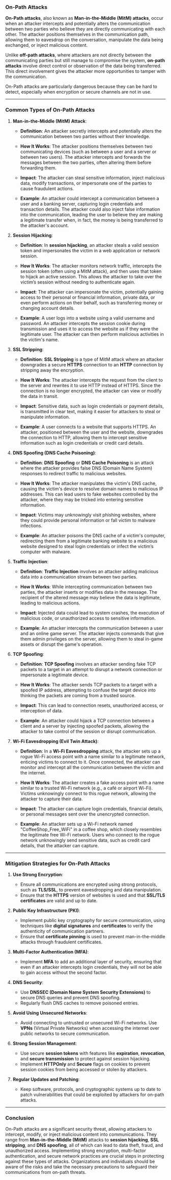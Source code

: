 ### **On-Path Attacks**

**On-Path attacks**, also known as **Man-in-the-Middle (MitM) attacks**, occur when an attacker intercepts and potentially alters the communication between two parties who believe they are directly communicating with each other. The attacker positions themselves in the communication path, allowing them to eavesdrop on the conversation, manipulate the data being exchanged, or inject malicious content.

Unlike **off-path attacks**, where attackers are not directly between the communicating parties but still manage to compromise the system, **on-path attacks** involve direct control or observation of the data being transferred. This direct involvement gives the attacker more opportunities to tamper with the communication.

On-Path attacks are particularly dangerous because they can be hard to detect, especially when encryption or secure channels are not in use. 

---

### **Common Types of On-Path Attacks**

1. **Man-in-the-Middle (MitM) Attack**:
   - **Definition**: An attacker secretly intercepts and potentially alters the communication between two parties without their knowledge.
   - **How It Works**: The attacker positions themselves between two communicating devices (such as between a user and a server or between two users). The attacker intercepts and forwards the messages between the two parties, often altering them before forwarding them.
   - **Impact**: The attacker can steal sensitive information, inject malicious data, modify transactions, or impersonate one of the parties to cause fraudulent actions.

   - **Example**: An attacker could intercept a communication between a user and a banking server, capturing login credentials and transaction details. The attacker could also inject false information into the communication, leading the user to believe they are making a legitimate transfer when, in fact, the money is being transferred to the attacker's account.

2. **Session Hijacking**:
   - **Definition**: In **session hijacking**, an attacker steals a valid session token and impersonates the victim in a web application or network session.
   - **How It Works**: The attacker monitors network traffic, intercepts the session token (often using a MitM attack), and then uses that token to hijack an active session. This allows the attacker to take over the victim’s session without needing to authenticate again.
   - **Impact**: The attacker can impersonate the victim, potentially gaining access to their personal or financial information, private data, or even perform actions on their behalf, such as transferring money or changing account details.

   - **Example**: A user logs into a website using a valid username and password. An attacker intercepts the session cookie during transmission and uses it to access the website as if they were the legitimate user. The attacker can then perform malicious activities in the victim's name.

3. **SSL Stripping**:
   - **Definition**: **SSL Stripping** is a type of MitM attack where an attacker downgrades a secure **HTTPS** connection to an **HTTP** connection by stripping away the encryption.
   - **How It Works**: The attacker intercepts the request from the client to the server and rewrites it to use HTTP instead of HTTPS. Since the connection is no longer encrypted, the attacker can view or modify the data in transit.
   - **Impact**: Sensitive data, such as login credentials or payment details, is transmitted in clear text, making it easier for attackers to steal or manipulate information.

   - **Example**: A user connects to a website that supports HTTPS. An attacker, positioned between the user and the website, downgrades the connection to HTTP, allowing them to intercept sensitive information such as login credentials or credit card details.

4. **DNS Spoofing (DNS Cache Poisoning)**:
   - **Definition**: **DNS Spoofing** or **DNS Cache Poisoning** is an attack where the attacker provides false DNS (Domain Name System) responses to redirect traffic to malicious websites.
   - **How It Works**: The attacker manipulates the victim's DNS cache, causing the victim's device to resolve domain names to malicious IP addresses. This can lead users to fake websites controlled by the attacker, where they may be tricked into entering sensitive information.
   - **Impact**: Victims may unknowingly visit phishing websites, where they could provide personal information or fall victim to malware infections.

   - **Example**: An attacker poisons the DNS cache of a victim's computer, redirecting them from a legitimate banking website to a malicious website designed to steal login credentials or infect the victim’s computer with malware.

5. **Traffic Injection**:
   - **Definition**: **Traffic Injection** involves an attacker adding malicious data into a communication stream between two parties.
   - **How It Works**: While intercepting communication between two parties, the attacker inserts or modifies data in the message. The recipient of the altered message may believe the data is legitimate, leading to malicious actions.
   - **Impact**: Injected data could lead to system crashes, the execution of malicious code, or unauthorized access to sensitive information.

   - **Example**: An attacker intercepts the communication between a user and an online game server. The attacker injects commands that give them admin privileges on the server, allowing them to steal in-game assets or disrupt the game's operation.

6. **TCP Spoofing**:
   - **Definition**: **TCP Spoofing** involves an attacker sending fake TCP packets to a target in an attempt to disrupt a network connection or impersonate a legitimate device.
   - **How It Works**: The attacker sends TCP packets to a target with a spoofed IP address, attempting to confuse the target device into thinking the packets are coming from a trusted source.
   - **Impact**: This can lead to connection resets, unauthorized access, or interception of data.

   - **Example**: An attacker could hijack a TCP connection between a client and a server by injecting spoofed packets, allowing the attacker to take control of the session or disrupt communication.

7. **Wi-Fi Eavesdropping (Evil Twin Attack)**:
   - **Definition**: In a **Wi-Fi Eavesdropping** attack, the attacker sets up a rogue Wi-Fi access point with a name similar to a legitimate network, enticing victims to connect to it. Once connected, the attacker can monitor and intercept all the communication between the victim and the internet.
   - **How It Works**: The attacker creates a fake access point with a name similar to a trusted Wi-Fi network (e.g., a café or airport Wi-Fi). Victims unknowingly connect to this rogue network, allowing the attacker to capture their data.
   - **Impact**: The attacker can capture login credentials, financial details, or personal messages sent over the unencrypted connection.

   - **Example**: An attacker sets up a Wi-Fi network named "CoffeeShop_Free_WiFi" in a coffee shop, which closely resembles the legitimate free Wi-Fi network. Users who connect to the rogue network unknowingly send sensitive data, such as credit card details, that the attacker can capture.

---

### **Mitigation Strategies for On-Path Attacks**

1. **Use Strong Encryption**:
   - Ensure all communications are encrypted using strong protocols, such as **TLS/SSL**, to prevent eavesdropping and data manipulation.
   - Ensure that the **HTTPS** version of websites is used and that **SSL/TLS certificates** are valid and up to date.

2. **Public Key Infrastructure (PKI)**:
   - Implement public key cryptography for secure communication, using techniques like **digital signatures** and **certificates** to verify the authenticity of communication partners.
   - Ensure that **certificate pinning** is used to prevent man-in-the-middle attacks through fraudulent certificates.

3. **Multi-Factor Authentication (MFA)**:
   - Implement **MFA** to add an additional layer of security, ensuring that even if an attacker intercepts login credentials, they will not be able to gain access without the second factor.

4. **DNS Security**:
   - Use **DNSSEC (Domain Name System Security Extensions)** to secure DNS queries and prevent DNS spoofing.
   - Regularly flush DNS caches to remove poisoned entries.

5. **Avoid Using Unsecured Networks**:
   - Avoid connecting to untrusted or unsecured Wi-Fi networks. Use **VPNs** (Virtual Private Networks) when accessing the internet over public networks to secure communication.
   
6. **Strong Session Management**:
   - Use secure **session tokens** with features like **expiration**, **revocation**, and **secure transmission** to protect against session hijacking.
   - Implement **HTTPOnly** and **Secure** flags on cookies to prevent session cookies from being accessed or stolen by attackers.

7. **Regular Updates and Patching**:
   - Keep software, protocols, and cryptographic systems up to date to patch vulnerabilities that could be exploited by attackers for on-path attacks.

---

### **Conclusion**

On-Path attacks are a significant security threat, allowing attackers to intercept, modify, or inject malicious content into communications. They range from **Man-in-the-Middle (MitM)** attacks to **session hijacking**, **SSL stripping**, and **DNS spoofing**, all of which can lead to data theft, fraud, and unauthorized access. Implementing strong encryption, multi-factor authentication, and secure network practices are crucial steps in protecting against these types of attacks. Organizations and individuals should be aware of the risks and take the necessary precautions to safeguard their communications from on-path threats.
